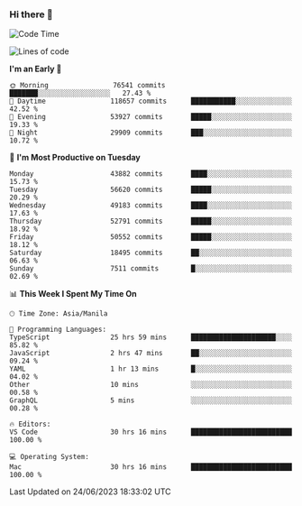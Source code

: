 ### Hi there 👋

<!--START_SECTION:waka-->
![Code Time](http://img.shields.io/badge/Code%20Time-4%2C113%20hrs%206%20mins-blue)

![Lines of code](https://img.shields.io/badge/From%20Hello%20World%20I%27ve%20Written-107.7%20million%20lines%20of%20code-blue)

**I'm an Early 🐤** 

```text
🌞 Morning                76541 commits       ███████░░░░░░░░░░░░░░░░░░   27.43 % 
🌆 Daytime                118657 commits      ███████████░░░░░░░░░░░░░░   42.52 % 
🌃 Evening                53927 commits       █████░░░░░░░░░░░░░░░░░░░░   19.33 % 
🌙 Night                  29909 commits       ███░░░░░░░░░░░░░░░░░░░░░░   10.72 % 
```
📅 **I'm Most Productive on Tuesday** 

```text
Monday                   43882 commits       ████░░░░░░░░░░░░░░░░░░░░░   15.73 % 
Tuesday                  56620 commits       █████░░░░░░░░░░░░░░░░░░░░   20.29 % 
Wednesday                49183 commits       ████░░░░░░░░░░░░░░░░░░░░░   17.63 % 
Thursday                 52791 commits       █████░░░░░░░░░░░░░░░░░░░░   18.92 % 
Friday                   50552 commits       █████░░░░░░░░░░░░░░░░░░░░   18.12 % 
Saturday                 18495 commits       ██░░░░░░░░░░░░░░░░░░░░░░░   06.63 % 
Sunday                   7511 commits        █░░░░░░░░░░░░░░░░░░░░░░░░   02.69 % 
```


📊 **This Week I Spent My Time On** 

```text
🕑︎ Time Zone: Asia/Manila

💬 Programming Languages: 
TypeScript               25 hrs 59 mins      █████████████████████░░░░   85.82 % 
JavaScript               2 hrs 47 mins       ██░░░░░░░░░░░░░░░░░░░░░░░   09.24 % 
YAML                     1 hr 13 mins        █░░░░░░░░░░░░░░░░░░░░░░░░   04.02 % 
Other                    10 mins             ░░░░░░░░░░░░░░░░░░░░░░░░░   00.58 % 
GraphQL                  5 mins              ░░░░░░░░░░░░░░░░░░░░░░░░░   00.28 % 

🔥 Editors: 
VS Code                  30 hrs 16 mins      █████████████████████████   100.00 % 

💻 Operating System: 
Mac                      30 hrs 16 mins      █████████████████████████   100.00 % 
```


 Last Updated on 24/06/2023 18:33:02 UTC
<!--END_SECTION:waka-->


<!--
**rad182/rad182** is a ✨ _special_ ✨ repository because its `README.md` (this file) appears on your GitHub profile.

Here are some ideas to get you started:

- 🔭 I’m currently working on ...
- 🌱 I’m currently learning ...
- 👯 I’m looking to collaborate on ...
- 🤔 I’m looking for help with ...
- 💬 Ask me about ...
- 📫 How to reach me: ...
- 😄 Pronouns: ...
- ⚡ Fun fact: ...
-->
